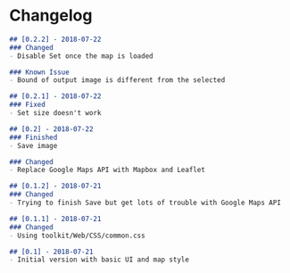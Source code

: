 # Changelog
```markdown
## [0.2.2] - 2018-07-22
### Changed
- Disable Set once the map is loaded

### Known Issue
- Bound of output image is different from the selected
```

```markdown
## [0.2.1] - 2018-07-22
### Fixed
- Set size doesn't work
```

```markdown
## [0.2] - 2018-07-22
### Finished
- Save image

### Changed
- Replace Google Maps API with Mapbox and Leaflet
```

```markdown
## [0.1.2] - 2018-07-21
### Changed
- Trying to finish Save but get lots of trouble with Google Maps API
```

```markdown
## [0.1.1] - 2018-07-21
### Changed
- Using toolkit/Web/CSS/common.css
```

```markdown
## [0.1] - 2018-07-21
- Initial version with basic UI and map style
```
